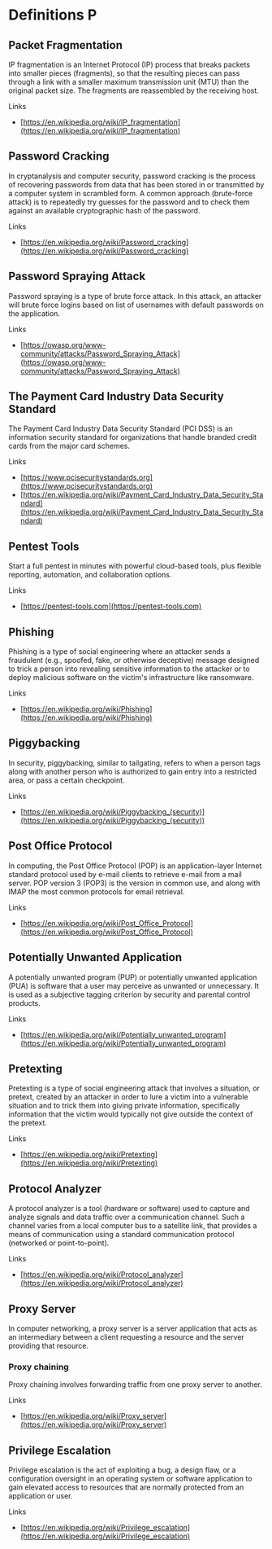 # Definitions P

## Packet Fragmentation
IP fragmentation is an Internet Protocol (IP) process that breaks packets into smaller pieces (fragments), so that the resulting pieces can pass through a link with a smaller maximum transmission unit (MTU) than the original packet size.
The fragments are reassembled by the receiving host.

Links
- [https://en.wikipedia.org/wiki/IP_fragmentation](https://en.wikipedia.org/wiki/IP_fragmentation)

## Password Cracking
In cryptanalysis and computer security, password cracking is the process of recovering passwords from data that has been stored in or transmitted by a computer system in scrambled form.
A common approach (brute-force attack) is to repeatedly try guesses for the password and to check them against an available cryptographic hash of the password.

Links
- [https://en.wikipedia.org/wiki/Password_cracking](https://en.wikipedia.org/wiki/Password_cracking)

## Password Spraying Attack
Password spraying is a type of brute force attack.
In this attack, an attacker will brute force logins based on list of usernames with default passwords on the application.

Links
- [https://owasp.org/www-community/attacks/Password_Spraying_Attack](https://owasp.org/www-community/attacks/Password_Spraying_Attack)

## The Payment Card Industry Data Security Standard
The Payment Card Industry Data Security Standard (PCI DSS) is an information security standard for organizations that handle branded credit cards from the major card schemes.

Links
- [https://www.pcisecuritystandards.org](https://www.pcisecuritystandards.org)
- [https://en.wikipedia.org/wiki/Payment_Card_Industry_Data_Security_Standard](https://en.wikipedia.org/wiki/Payment_Card_Industry_Data_Security_Standard)

## Pentest Tools
Start a full pentest in minutes with powerful cloud-based tools, plus flexible reporting, automation, and collaboration options.

Links
- [https://pentest-tools.com](https://pentest-tools.com)

## Phishing
Phishing is a type of social engineering where an attacker sends a fraudulent (e.g., spoofed, fake, or otherwise deceptive) message designed to trick a person into revealing sensitive information to the attacker or to deploy malicious software on the victim's infrastructure like ransomware.

Links
- [https://en.wikipedia.org/wiki/Phishing](https://en.wikipedia.org/wiki/Phishing)

## Piggybacking
In security, piggybacking, similar to tailgating, refers to when a person tags along with another person who is authorized to gain entry into a restricted area, or pass a certain checkpoint.

Links
- [https://en.wikipedia.org/wiki/Piggybacking_(security)](https://en.wikipedia.org/wiki/Piggybacking_(security))

## Post Office Protocol
In computing, the Post Office Protocol (POP) is an application-layer Internet standard protocol used by e-mail clients to retrieve e-mail from a mail server.
POP version 3 (POP3) is the version in common use, and along with IMAP the most common protocols for email retrieval.

Links
- [https://en.wikipedia.org/wiki/Post_Office_Protocol](https://en.wikipedia.org/wiki/Post_Office_Protocol)

## Potentially Unwanted Application
A potentially unwanted program (PUP) or potentially unwanted application (PUA) is software that a user may perceive as unwanted or unnecessary.
It is used as a subjective tagging criterion by security and parental control products.

Links
- [https://en.wikipedia.org/wiki/Potentially_unwanted_program](https://en.wikipedia.org/wiki/Potentially_unwanted_program)

## Pretexting
Pretexting is a type of social engineering attack that involves a situation, or pretext, created by an attacker in order to lure a victim into a vulnerable situation and to trick them into giving private information, specifically information that the victim would typically not give outside the context of the pretext.

Links
- [https://en.wikipedia.org/wiki/Pretexting](https://en.wikipedia.org/wiki/Pretexting)

## Protocol Analyzer
A protocol analyzer is a tool (hardware or software) used to capture and analyze signals and data traffic over a communication channel.
Such a channel varies from a local computer bus to a satellite link, that provides a means of communication using a standard communication protocol (networked or point-to-point).

Links
- [https://en.wikipedia.org/wiki/Protocol_analyzer](https://en.wikipedia.org/wiki/Protocol_analyzer)

## Proxy Server
In computer networking, a proxy server is a server application that acts as an intermediary between a client requesting a resource and the server providing that resource.

### Proxy chaining
Proxy chaining involves forwarding traffic from one proxy server to another.
 
Links
- [https://en.wikipedia.org/wiki/Proxy_server](https://en.wikipedia.org/wiki/Proxy_server)

## Privilege Escalation
Privilege escalation is the act of exploiting a bug, a design flaw, or a configuration oversight in an operating system or software application to gain elevated access to resources that are normally protected from an application or user.

Links
- [https://en.wikipedia.org/wiki/Privilege_escalation](https://en.wikipedia.org/wiki/Privilege_escalation)
